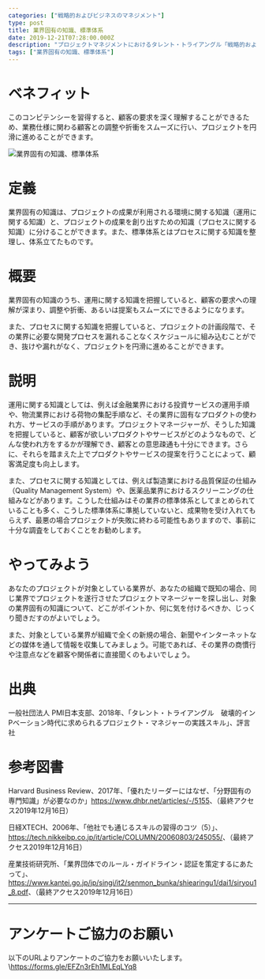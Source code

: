```yaml
---
categories: ["戦略的およびビジネスのマネジメント"]
type: post
title: 業界固有の知識、標準体系
date: 2019-12-21T07:28:00.000Z
description: "プロジェクトマネジメントにおけるタレント・トライアングル「戦略的およびビジネスのマネジメント」より、「業界固有の知識、標準体系」への理解を深めプロジェクト・マネジャーに必要とされるコンピテンシーを身に着けよう。"
tags: ["業界固有の知識、標準体系"]
---
```

# ベネフィット

このコンピテンシーを習得すると、顧客の要求を深く理解することができるため、業務仕様に関わる顧客との調整や折衝をスムーズに行い、プロジェクトを円滑に進めることができます。

![業界固有の知識、標準体系](/img/業界固有の知識、標準体系.png "業界固有の知識、標準体系")

# 定義

業界固有の知識は、プロジェクトの成果が利用される環境に関する知識（運用に関する知識）と、プロジェクトの成果を創り出すための知識（プロセスに関する知識）に分けることができます。また、標準体系とはプロセスに関する知識を整理し、体系立てたものです。

# 概要

業界固有の知識のうち、運用に関する知識を把握していると、顧客の要求への理解が深まり、調整や折衝、あるいは提案もスムーズにできるようになります。

また、プロセスに関する知識を把握していると、プロジェクトの計画段階で、その業界に必要な開発プロセスを漏れることなくスケジュールに組み込むことができ、抜けや漏れがなく、プロジェクトを円滑に進めることができます。

# 説明

運用に関する知識としては、例えば金融業界における投資サービスの運用手順や、物流業界における荷物の集配手順など、その業界に固有なプロダクトの使われ方、サービスの手順があります。プロジェクトマネージャーが、そうした知識を把握していると、顧客が欲しいプロダクトやサービスがどのようなもので、どんな使われ方をするかが理解でき、顧客との意思疎通も十分にできます。さらに、それらを踏まえた上でプロダクトやサービスの提案を行うことによって、顧客満足度も向上します。

また、プロセスに関する知識としては、例えば製造業における品質保証の仕組み（Quality Management System）や、医薬品業界におけるスクリーニングの仕組みなどがあります。こうした仕組みはその業界の標準体系としてまとめられていることも多く、こうした標準体系に準拠していないと、成果物を受け入れてもらえず、最悪の場合プロジェクトが失敗に終わる可能性もありますので、事前に十分な調査をしておくことをお勧めします。

# やってみよう

あなたのプロジェクトが対象としている業界が、あなたの組織で既知の場合、同じ業界でプロジェクトを遂行させたプロジェクトマネージャーを探し出し、対象の業界固有の知識について、どこがポイントか、何に気を付けるべきか、じっくり聞きだすのがよいでしょう。

また、対象としている業界が組織で全くの新規の場合、新聞やインターネットなどの媒体を通して情報を収集してみましょう。可能であれば、その業界の商慣行や注意点などを顧客や関係者に直接聞くのもよいでしょう。

# 出典

一般社団法人 PMI日本支部、2018年、「タレント・トライアングル　破壊的インPベーション時代に求められるプロジェクト・マネジャーの実践スキル」、評言社

# 参考図書

Harvard Business Review、2017年、「優れたリーダーにはなぜ、「分野固有の専門知識」が必要なのか」<https://www.dhbr.net/articles/-/5155>、（最終アクセス2019年12月16日）

日経XTECH、2006年、「他社でも通じるスキルの習得のコツ（5）」、<https://tech.nikkeibp.co.jp/it/article/COLUMN/20060803/245055/>、（最終アクセス2019年12月16日）

産業技術研究所、「業界団体でのルール・ガイドライン・認証を策定するにあたって」、<https://www.kantei.go.jp/jp/singi/it2/senmon_bunka/shiearingu1/dai1/siryou1_8.pdf>、（最終アクセス2019年12月16日）

---

# アンケートご協力のお願い
以下のURLよりアンケートのご協力をお願いいたします。\https://forms.gle/EFZn3rEh1MLEqLYq8
